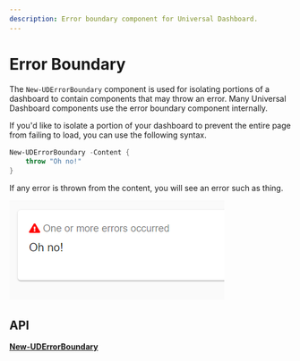 ```yaml
---
description: Error boundary component for Universal Dashboard.
---
```


# Error Boundary

The `New-UDErrorBoundary` component is used for isolating portions of a dashboard to contain components that may throw an error. Many Universal Dashboard components use the error boundary component internally.

If you'd like to isolate a portion of your dashboard to prevent the entire page from failing to load, you can use the following syntax.

```powershell
New-UDErrorBoundary -Content {
    throw "Oh no!"
}
```

If any error is thrown from the content, you will see an error such as thing.

![](<../../../.gitbook/assets/image (166).png>)

## API

****[**New-UDErrorBoundary**](https://github.com/ironmansoftware/universal-docs/blob/master/cmdlets/New-UDErrorBoundary.txt)****

